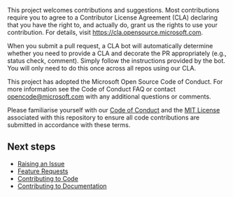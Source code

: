 This project welcomes contributions and suggestions. Most contributions require you to agree to a Contributor License Agreement (CLA) declaring that you have the right to, and actually do, grant us the rights to use your contribution. For details, visit https://cla.opensource.microsoft.com.

When you submit a pull request, a CLA bot will automatically determine whether you need to provide a CLA and decorate the PR appropriately (e.g., status check, comment). Simply follow the instructions provided by the bot. You will only need to do this once across all repos using our CLA.

This project has adopted the Microsoft Open Source Code of Conduct. For more information see the Code of Conduct FAQ or contact opencode@microsoft.com with any additional questions or comments.

Please familiarise yourself with our [Code of Conduct][Code-of-Conduct] and the [MIT License][License] associated with this repository to ensure all code contributions are submitted in accordance with these terms.

## Next steps

- [Raising an Issue](./Contributing%3A-Raising-an-Issue)
- [Feature Requests](./Contributing%3A-Feature-Requests)
- [Contributing to Code](./Contributing%3A-Contributing-to-Code)
- [Contributing to Documentation](./Contributing%3A-Contributing-to-Documentation)

<!--Reference links in article-->

[Code-of-Conduct]: https://github.com/Azure/terraform-azurerm-caf-enterprise-scale/blob/main/CODE_OF_CONDUCT.md "Our Code-of-Conduct"
[License]: https://github.com/Azure/terraform-azurerm-caf-enterprise-scale/blob/main/LICENSE "Our license"
